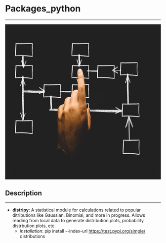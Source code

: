 # Packages_python
---
<img src = 'assets/arrows-box-business-chalk-533189.jpg' width = 900 height = 500>

## Description
---
- **distripy**: A statistical module for calculations related to popular ditributions like Gaussian, Binomial, and more in progress.
Allows reading from local data to generate distribution plots, probability distrbution plots, etc.
    - *installation*: pip install --index-url https://test.pypi.org/simple/ distributions
